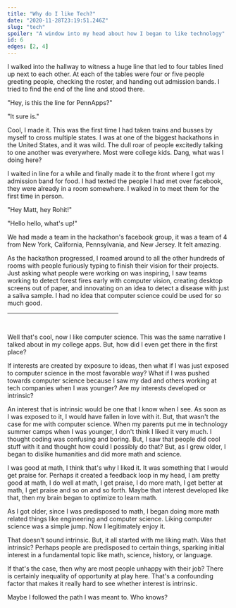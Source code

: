 ```yaml
---
title: "Why do I like Tech?"
date: "2020-11-28T23:19:51.246Z"
slug: "tech"
spoiler: "A window into my head about how I began to like technology"
id: 6
edges: [2, 4]
---
```


I walked into the hallway to witness a huge line that led to four tables lined up next to each other. At each of the tables were four or five people greeting people, checking the roster, and handing out admission bands. I tried to find the end of the line and stood there.

"Hey, is this the line for PennApps?"

"It sure is."

Cool, I made it. This was the first time I had taken trains and busses by myself to cross multiple states. I was at one of the biggest hackathons in the United States, and it was wild. The dull roar of people excitedly talking to one another was everywhere. Most were college kids. Dang, what was I doing here?

I waited in line for a while and finally made it to the front where I got my admission band for food. I had texted the people I had met over facebook, they were already in a room somewhere. I walked in to meet them for the first time in person.

"Hey Matt, hey Rohit!"

"Hello hello, what's up!"

We had made a team in the hackathon's facebook group, it was a team of 4 from New York, California, Pennsylvania, and New Jersey. It felt amazing.

As the hackathon progressed, I roamed around to all the other hundreds of rooms with people furiously typing to finish their vision for their projects. Just asking what people were working on was inspiring, I saw teams working to detect forest fires early with computer vision, creating desktop screens out of paper, and innovating on an idea to detect a disease with just a saliva sample. I had no idea that computer science could be used for so much good.


<hr style="width:50%"/>
<br/>

Well that's cool, now I like computer science. This was the same narrative I talked about in my college apps. But, how did I even get there in the first place?

If interests are created by exposure to ideas, then what if I was just exposed to computer science in the most favorable way? What if I was pushed towards computer science because I saw my dad and others working at tech companies when I was younger? Are my interests developed or intrinsic?

An interest that is intrinsic would be one that I know when I see. As soon as I was exposed to it, I would have fallen in love with it. But, that wasn't the case for me with computer science. When my parents put me in technology summer camps when I was younger, I don't think I liked it very much. I thought coding was confusing and boring. But, I saw that people did cool stuff with it and thought how could I possibly do that? But, as I grew older, I began to dislike humanities and did more math and science.

I was good at math, I think that's why I liked it. It was something that I would get praise for. Perhaps it created a feedback loop in my head, I am pretty good at math, I do well at math, I get praise, I do more math, I get better at math, I get praise and so on and so forth. Maybe that interest developed like that, then my brain began to optimize to learn math.

As I got older, since I was predisposed to math, I began doing more math related things like engineering and computer science. Liking computer science was a simple jump. Now I legitimately enjoy it.

That doesn't sound intrinsic. But, it all started with me liking math. Was that intrinsic? Perhaps people are predisposed to certain things, sparking initial interest in a fundamental topic like math, science, history, or language.

If that's the case, then why are most people unhappy with their job? There is certainly inequality of opportunity at play here. That's a confounding factor that makes it really hard to see whether interest is intrinsic.

Maybe I followed the path I was meant to. Who knows?
